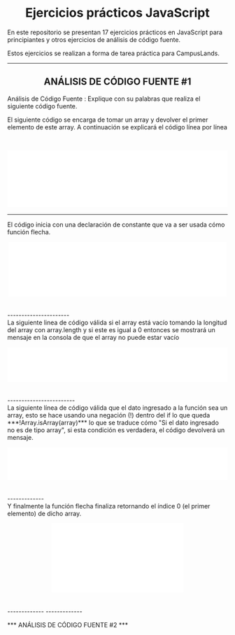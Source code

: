 <h1 align="center" width="80">Ejercicios prácticos JavaScript</h1>

  
  
  

En este repositorio se presentan 17 ejercicios prácticos en JavaScript para principiantes y otros ejercicios de análisis de código fuente.

  

Estos ejercicios se realizan a forma de tarea práctica para CampusLands.

  

-------------

  

<h2 align="center">ANÁLISIS DE CÓDIGO FUENTE #1</h1>

Análisis de Código Fuente : Explique con su palabras que realiza el siguiente código fuente.

El siguiente código se encarga de tomar un array y devolver el primer elemento de este array. A continuación se explicará el código línea por línea

<br>
<p align="center">
    <img width="550" src="/analisis_de_codigos/code-images/analisis-1/codigo_fuente.svg">
</p>

  

-----------

El código inicia con una declaración de constante que va a ser usada cómo función flecha.
<br>

<p align="center">
    <img width="500" src="/analisis_de_codigos/code-images/analisis-1/funcion_flecha.svg">
</p>

<br>
----------------------

<br>
La siguiente linea de código válida si el array está vacío tomando la longitud del array con array.length y si este es igual a 0 entonces se mostrará un mensaje en la consola de que el array no puede estar vacío

<br>
<p align="center">
    <img width="540" src="/analisis_de_codigos/code-images/analisis-1/longitud_array.svg">
</p>

<br>
------------------------

<br>
La siguiente línea de código válida que el dato ingresado a la función sea un array, esto se hace usando una negación (!) dentro del if lo que queda ***!Array.isArray(array)*** lo que se traduce cómo "Si el dato ingresado no es de tipo array", si esta condición es verdadera, el código devolverá un mensaje.
<br>
<p align="center">
    <img width="540" src="/analisis_de_codigos/code-images/analisis-1/if_array.svg">
</p>

<br>
-------------

<br>
Y finalmente la función flecha finaliza retornando el índice 0 (el primer elemento) de dicho array.

<br>
<p align="center">
    <img width="300" src="/analisis_de_codigos/code-images/analisis-1/return.svg">
</p>
<br>
-------------
-------------


*** ANÁLISIS DE CÓDIGO FUENTE #2 ***

